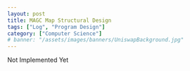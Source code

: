 ```yaml
---
layout: post
title: MAGC Map Structural Design 
tags: ["Log", "Program Design"]
category: ["Computer Science"]
# banner: "/assets/images/banners/UniswapBackground.jpg"
---
```


<div class="error">
    Not Implemented Yet
</div>


